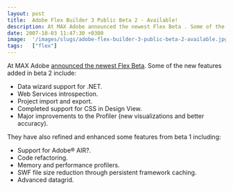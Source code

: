 ```yaml
---
layout: post
title:  Adobe Flex Builder 3 Public Beta 2 - Available!
description: At MAX Adobe announced the newest Flex Beta . Some of the new features added in beta 2 include- * Data wizard support for .NET. * Web Services introspection. * Project import and export. * Completed support for CSS in Design View. * Major improvements to the Profiler (new visualizations and better accuracy). They have also refined and enhanced some features from beta 1 including- *   Support for Adobe® AIR?. * Code  refactoring. *   Memory and performance profilers. * SWF  file size reduction th
date: 2007-10-03 11:47:30 +0300
image:  '/images/slugs/adobe-flex-builder-3-public-beta-2-available.jpg'
tags:   ["flex"]
---
```

<p>At MAX Adobe <a href="http://labs.adobe.com/technologies/flex/flexbuilder3/" target="_blank">announced the newest Flex Beta</a>. Some of the new features added in beta 2 include:</p>
<ul>
	<li>Data wizard support for .NET.</li>
	<li>Web Services introspection.</li>
	<li>Project import and export.</li>
	<li>Completed support for CSS in Design View.</li>
	<li>Major improvements to the Profiler (new visualizations and better accuracy).</li>
</ul>
They have also refined and enhanced some features from beta 1 including:
<ul>
	<li>Support for Adobe® AIR?.</li>
	<li>Code refactoring.</li>
	<li>Memory and performance profilers.</li>
	<li>SWF file size reduction through persistent framework caching.</li>
	<li>Advanced datagrid.</li>
</ul>
